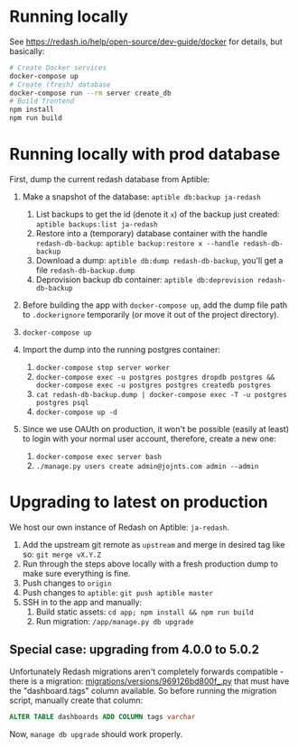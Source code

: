 # Running locally
See https://redash.io/help/open-source/dev-guide/docker for details, but basically:
```sh
# Create Docker services
docker-compose up
# Create (fresh) database
docker-compose run --rm server create_db
# Build frontend
npm install
npm run build
```

# Running locally with prod database
First, dump the current redash database from Aptible:
1. Make a snapshot of the database: `aptible db:backup ja-redash`
    1. List backups to get the id (denote it `x`) of the backup just created: `aptible backups:list ja-redash`
    2. Restore into a (temporary) database container with the handle `redash-db-backup`: `aptible backup:restore x --handle redash-db-backup`
    3. Download a dump: `aptible db:dump redash-db-backup`, you'll get a file `redash-db-backup.dump`
    4. Deprovision backup db container: `aptible db:deprovision redash-db-backup`

2. Before building the app with `docker-compose up`, add the dump file path to `.dockerignore` temporarily (or move it out of the project directory).
3. `docker-compose up`
4. Import the dump into the running postgres container:
    1. `docker-compose stop server worker`
    2. `docker-compose exec -u postgres postgres dropdb postgres && docker-compose exec -u postgres postgres createdb postgres`
    3. `cat redash-db-backup.dump | docker-compose exec -T -u postgres postgres psql`
    4. `docker-compose up -d`

5. Since we use OAUth on production, it won't be possible (easily at least) to login with your normal user account, therefore, create a new one:
    1. `docker-compose exec server bash`
    2. `./manage.py users create admin@jojnts.com admin --admin`

# Upgrading to latest on production
We host our own instance of Redash on Aptible: `ja-redash`.
1. Add the upstream git remote as `upstream` and merge in desired tag like so: `git merge vX.Y.Z`
2. Run through the steps above locally with a fresh production dump to make sure everything is fine.
3. Push changes to `origin`
4. Push changes to `aptible`: `git push aptible master`
5. SSH in to the app and manually:
    1. Build static assets: `cd app; npm install && npm run build`
    2. Run migration: `/app/manage.py db upgrade`

## Special case: upgrading from 4.0.0 to 5.0.2
Unfortunately Redash migrations aren't completely forwards compatible - there is a migration: [migrations/versions/969126bd800f_.py](migrations/versions/969126bd800f_.py) that must have the "dashboard.tags" column available. So before running the migration script, manually create that column:
```sql
ALTER TABLE dashboards ADD COLUMN tags varchar
```
Now, `manage db upgrade` should work properly.

